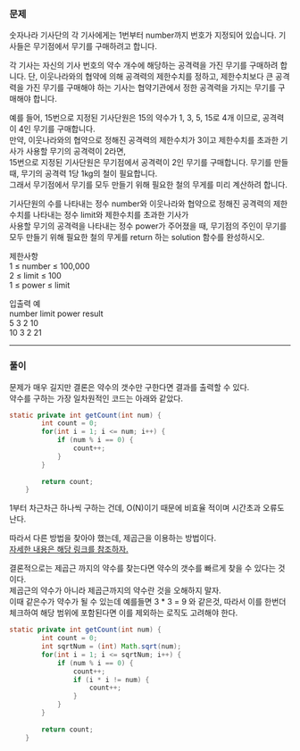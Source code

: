 ### 문제
숫자나라 기사단의 각 기사에게는 1번부터 number까지 번호가 지정되어 있습니다. 기사들은 무기점에서 무기를 구매하려고 합니다.

각 기사는 자신의 기사 번호의 약수 개수에 해당하는 공격력을 가진 무기를 구매하려 합니다.
단, 이웃나라와의 협약에 의해 공격력의 제한수치를 정하고, 제한수치보다 큰 공격력을 가진 무기를 구매해야 하는 기사는 협약기관에서 정한 공격력을 가지는 무기를 구매해야 합니다.   

예를 들어, 15번으로 지정된 기사단원은 15의 약수가 1, 3, 5, 15로 4개 이므로, 공격력이 4인 무기를 구매합니다.    
만약, 이웃나라와의 협약으로 정해진 공격력의 제한수치가 3이고 제한수치를 초과한 기사가 사용할 무기의 공격력이 2라면,    
15번으로 지정된 기사단원은 무기점에서 공격력이 2인 무기를 구매합니다. 무기를 만들 때, 무기의 공격력 1당 1kg의 철이 필요합니다.   
그래서 무기점에서 무기를 모두 만들기 위해 필요한 철의 무게를 미리 계산하려 합니다.

기사단원의 수를 나타내는 정수 number와 이웃나라와 협약으로 정해진 공격력의 제한수치를 나타내는 정수 limit와 제한수치를 초과한 기사가    
사용할 무기의 공격력을 나타내는 정수 power가 주어졌을 때, 무기점의 주인이 무기를 모두 만들기 위해 필요한 철의 무게를 return 하는 solution 함수를 완성하시오.  

제한사항   
1 ≤ number ≤ 100,000   
2 ≤ limit ≤ 100   
1 ≤ power ≤ limit   

입출력 예   
number	limit	power	result   
5	3	2	10   
10	3	2	21   

---

### 풀이

문제가 매우 길지만 결론은 약수의 갯수만 구한다면 결과를 출력할 수 있다.   
약수를 구하는 가장 일차원적인 코드는 아래와 같았다.

```java
static private int getCount(int num) {
        int count = 0;
        for(int i = 1; i <= num; i++) {
            if (num % i == 0) {
                count++;
            }
        }
        
        return count;
    }
```

1부터 차근차근 하나씩 구하는 건데, O(N)이기 때문에 비효율 적이며 시간초과 오류도 난다.   

따라서 다른 방법을 찾아야 했는데, 제곱근을 이용하는 방법이다.   
[자세한 내용은 해당 링크를 참조하자.](https://kbw1101.tistory.com/32)   

결론적으로는 제곱근 까지의 약수를 찾는다면 약수의 갯수를 빠르게 찾을 수 있다는 것이다.   
제곱근의 약수가 아니라 제곱근까지의 약수란 것을 오해하지 말자.   
이때 같은수가 약수가 될 수 있는데 예를들면 3 * 3 = 9 와 같은것, 따라서 이를 한번더 체크하여 해당 범위에 포함된다면 이를 제외하는 로직도 고려해야 한다.   

```java
static private int getCount(int num) {
        int count = 0;
        int sqrtNum = (int) Math.sqrt(num);
        for(int i = 1; i <= sqrtNum; i++) {
            if (num % i == 0) {
                count++;
                if (i * i != num) {
                    count++;
                }
            }
        }
        
        return count;
    }
```
